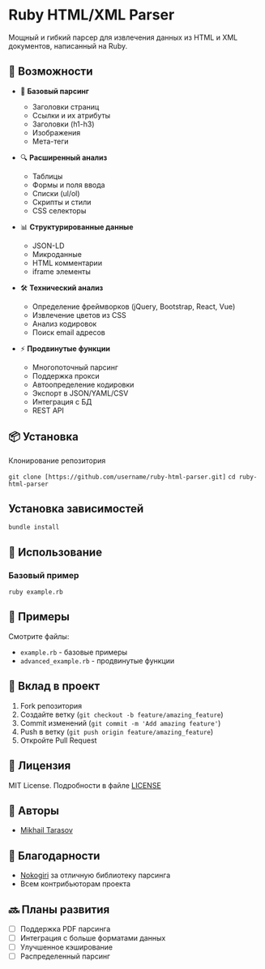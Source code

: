 # Ruby HTML/XML Parser

Мощный и гибкий парсер для извлечения данных из HTML и XML документов, написанный на Ruby.

## 🚀 Возможности

- 📄 **Базовый парсинг**
  - Заголовки страниц
  - Ссылки и их атрибуты
  - Заголовки (h1-h3)
  - Изображения
  - Мета-теги

- 🔍 **Расширенный анализ**
  - Таблицы
  - Формы и поля ввода
  - Списки (ul/ol)
  - Скрипты и стили
  - CSS селекторы

- 📊 **Структурированные данные**
  - JSON-LD
  - Микроданные
  - HTML комментарии
  - iframe элементы

- 🛠 **Технический анализ**
  - Определение фреймворков (jQuery, Bootstrap, React, Vue)
  - Извлечение цветов из CSS
  - Анализ кодировок
  - Поиск email адресов

- ⚡ **Продвинутые функции**
  - Многопоточный парсинг
  - Поддержка прокси
  - Автоопределение кодировки
  - Экспорт в JSON/YAML/CSV
  - Интеграция с БД
  - REST API

## 📦 Установка

Клонирование репозитория

`git clone [https://github.com/username/ruby-html-parser.git]`
`cd ruby-html-parser`

## Установка зависимостей

`bundle install`


## 🎯 Использование

### Базовый пример

`ruby example.rb`

## 📝 Примеры

Смотрите файлы:
- `example.rb` - базовые примеры
- `advanced_example.rb` - продвинутые функции

## 🤝 Вклад в проект

1. Fork репозитория
2. Создайте ветку (`git checkout -b feature/amazing_feature`)
3. Commit изменений (`git commit -m 'Add amazing feature'`)
4. Push в ветку (`git push origin feature/amazing_feature`)
5. Откройте Pull Request

## 📄 Лицензия

MIT License. Подробности в файле [LICENSE](LICENSE)

## 👥 Авторы

- [Mikhail Tarasov]((https://github.com/timcore1))

## 🙏 Благодарности

- [Nokogiri](https://nokogiri.org/) за отличную библиотеку парсинга
- Всем контрибьюторам проекта


## 🔜 Планы развития

- [ ] Поддержка PDF парсинга
- [ ] Интеграция с больше форматами данных
- [ ] Улучшенное кэширование
- [ ] Распределенный парсинг
